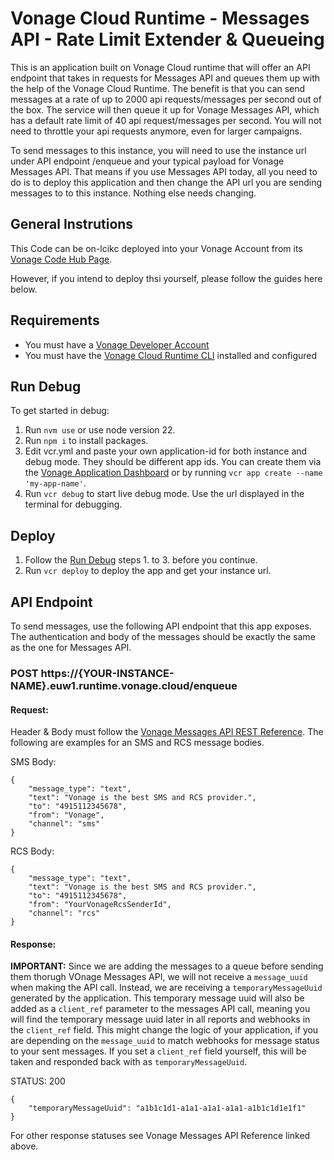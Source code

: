 # Vonage Cloud Runtime -  Messages API - Rate Limit Extender & Queueing

This is an application built on Vonage Cloud runtime that will offer an API endpoint that takes in requests for Messages API and queues them up with the help of the Vonage Cloud Runtime. The benefit is that you can send messages at a rate of up to 2000 api requests/messages per second out of the box. The service will then queue it up for Vonage Messages API, which has a default rate limit of 40 api request/messages per second. You will not need to throttle your api requests anymore, even for larger campaigns.

To send messages to this instance, you will need to use the instance url under API endpoint /enqueue and your typical payload for Vonage Messages API. That means if you use Messages API today, all you need to do is to deploy this application and then change the API url you are sending messages to to this instance. Nothing else needs changing.

## General Instrutions

This Code can be on-lcikc deployed into your Vonage Account from its [Vonage Code Hub Page](https://developer.vonage.com/en/cloud-runtime/b395d1fe-8c70-4c9b-a6c8-d477e07f74ab_messages-api-rate-limit-extender-queueing).

However, if you intend to deploy thsi yourself, please follow the guides here below.

## Requirements
- You must have a [Vonage Developer Account](https://developer.vonage.com/)
- You must have the [Vonage Cloud Runtime CLI](https://developer.vonage.com/en/vonage-cloud-runtime/getting-started/working-locally) installed and configured

## Run Debug

To get started in debug:

1. Run `nvm use` or use node version 22.
2. Run `npm i` to install packages.
3. Edit vcr.yml and paste your own application-id for both instance and debug mode. They should be different app ids. You can create them via the [Vonage Application Dashboard](https://dashboard.nexmo.com/applications/new) or by running `vcr app create --name 'my-app-name'`.
4. Run `vcr debug` to start live debug mode. Use the url displayed in the terminal for debugging.

## Deploy

1. Follow the [Run Debug](#run-debug) steps 1. to 3. before you continue.
2. Run `vcr deploy` to deploy the app and get your instance url.

## API Endpoint

To send messages, use the following API endpoint that this app exposes. The authentication and body of the messages should be exactly the same as the one for Messages API.

### POST https://{YOUR-INSTANCE-NAME}.euw1.runtime.vonage.cloud/enqueue

#### Request:

Header & Body must follow the [Vonage Messages API REST Reference](https://developer.vonage.com/en/api/messages). The following are examples for an SMS and RCS message bodies.

SMS Body:
```
{
    "message_type": "text",
    "text": "Vonage is the best SMS and RCS provider.",
    "to": "4915112345678",
    "from": "Vonage",
    "channel": "sms"
}
```

RCS Body:
```
{
    "message_type": "text",
    "text": "Vonage is the best SMS and RCS provider.",
    "to": "4915112345678",
    "from": "YourVonageRcsSenderId",
    "channel": "rcs"
}
```

#### Response:

**IMPORTANT:** Since we are adding the messages to a queue before sending them thorugh VOnage Messages API, we will not receive a `message_uuid` when making the API call. Instead, we are receiving a `temporaryMessageUuid` generated by the application. This temporary message uuid will also be added as a `client_ref` parameter to the messages API call, meaning you will find the temporary message uuid later in all reports and webhooks in the `client_ref` field. This might change the logic of your application, if you are depending on the `message_uuid` to match webhooks for message status to your sent messages. If you set a `client_ref` field yourself, this will be taken and responded back with as `temporaryMessageUuid`.

STATUS: 200
```
{
    "temporaryMessageUuid": "a1b1c1d1-a1a1-a1a1-a1a1-a1b1c1d1e1f1"
}
```

For other response statuses see Vonage Messages API Reference linked above.